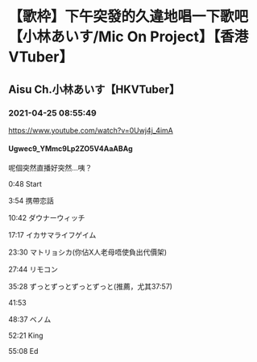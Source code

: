 # 【歌枠】下午突發的久違地唱一下歌吧【小林あいす/Mic On Project】【香港VTuber】

## Aisu Ch.小林あいす【HKVTuber】

### 2021-04-25 08:55:49

https://www.youtube.com/watch?v=0Uwj4j_4imA

#### Ugwec9_YMmc9Lp2ZO5V4AaABAg

呢個突然直播好突然…咦？



0:48 Start

3:54 携帶恋話

10:42 ダウナーウィッチ

17:17 イカサマライフゲイム

23:30 マトリョシカ(你佔X人老母唔使負出代價架) 

27:44 リモコン

35:28 ずっとずっとずっとずっと(推薦，尤其37:57) 

41:53 

48:37 ベノム

52:21 King

55:08 Ed

